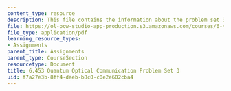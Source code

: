 ```yaml
---
content_type: resource
description: This file contains the information about the problem set 3.
file: https://ol-ocw-studio-app-production.s3.amazonaws.com/courses/6-453-quantum-optical-communication-fall-2016/f7a27e3b8ff4daebb8c0c0e2e602cba4_MIT6_453F16_ps3.pdf
file_type: application/pdf
learning_resource_types:
- Assignments
parent_title: Assignments
parent_type: CourseSection
resourcetype: Document
title: 6.453 Quantum Optical Communication Problem Set 3
uid: f7a27e3b-8ff4-daeb-b8c0-c0e2e602cba4
---
```

